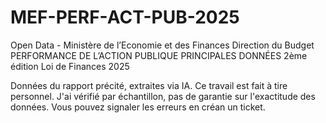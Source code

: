 # MEF-PERF-ACT-PUB-2025
Open Data - Ministère de l’Economie et des Finances Direction du Budget  PERFORMANCE DE L’ACTION PUBLIQUE PRINCIPALES DONNÉES  2ème édition Loi de Finances 2025

Données du rapport précité, extraites via IA. 
Ce travail est fait à tire personnel. 
J'ai vérifié par échantillon, pas de garantie sur l'exactitude des données. 
Vous pouvez signaler les erreurs en créan un ticket. 

